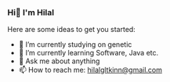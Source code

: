 ### Hi👋 I'm Hilal



Here are some ideas to get you started:

- 🔭 I’m currently studying on genetic
- 🌱 I’m currently learning Software, Java etc.
- 💬 Ask me about anything
- 📫 How to reach me: hilalgltkinn@gmail.com

